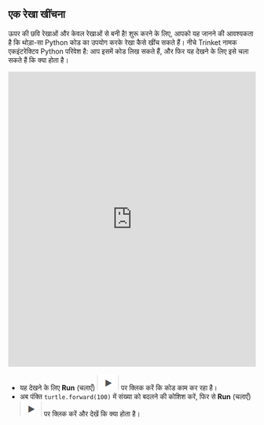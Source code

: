 ## एक रेखा खींचना

ऊपर की छवि रेखाओं और केवल रेखाओं से बनी है! शुरू करने के लिए, आपको यह जानने की आवश्यकता है कि थोड़ा-सा Python कोड का उपयोग करके रेखा कैसे खींच सकते हैं। नीचे Trinket नामक एकइंटरेक्टिव Python परिवेश है: आप इसमें कोड लिख सकते हैं, और फिर यह देखने के लिए इसे चला सकते हैं कि क्या होता है। 

<iframe src="https://trinket.io/embed/python/0d2e8c2dac" width="100%" height="600" frameborder="0" marginwidth="0" marginheight="0" allowfullscreen></iframe> 

- यह देखने के लिए **Run** (चलाएँ) ![arrow](images/arrow.png) पर क्लिक करें कि कोड काम कर रहा है।
- अब पंक्ति `turtle.forward(100)` में संख्या को बदलने की कोशिश करें, फिर से **Run** (चलाएँ) ![arrow](images/arrow.png) पर क्लिक करें और देखें कि क्या होता है।
